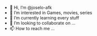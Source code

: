 - 👋 Hi, I’m @joselo-afk
- 👀 I’m interested in Games, movies, series
- 🌱 I’m currently learning every stuff
- 💞️ I’m looking to collaborate on ...
- 📫 How to reach me ...

<!---
joselo-afk/joselo-afk is a ✨ special ✨ repository because its `README.md` (this file) appears on your GitHub profile.
You can click the Preview link to take a look at your changes.
--->
